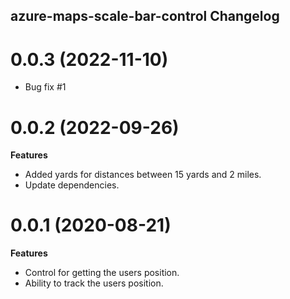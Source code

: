 ## azure-maps-scale-bar-control Changelog

<a name="0.0.3"></a>
# 0.0.3 (2022-11-10)

- Bug fix #1

<a name="0.0.2"></a>
# 0.0.2 (2022-09-26)

**Features**

- Added yards for distances between 15 yards and 2 miles.
- Update dependencies.
  
<a name="0.0.1"></a>
# 0.0.1 (2020-08-21)

**Features**

- Control for getting the users position.
- Ability to track the users position.

